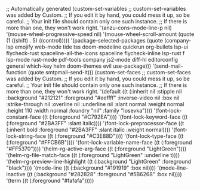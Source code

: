 ;; Automatically generated
(custom-set-variables
 ;; custom-set-variables was added by Custom.
 ;; If you edit it by hand, you could mess it up, so be careful.
 ;; Your init file should contain only one such instance.
 ;; If there is more than one, they won't work right.
 '(anzu-cons-mode-line-p nil)
 '(mouse-wheel-progressive-speed nil)
 '(mouse-wheel-scroll-amount (quote (1 ((shift) . 5) ((control)))))
 '(package-selected-packages
   (quote
    (company-lsp emojify web-mode tide tss doom-modeline quickrun org-bullets lsp-ui flycheck-rust spaceline-all-the-icons spaceline flycheck-inline lsp-rust f lsp-mode rust-mode pdf-tools company js2-mode diff-hl editorconfig general which-key helm doom-themes evil use-package)))
 '(send-mail-function (quote smtpmail-send-it)))
(custom-set-faces
 ;; custom-set-faces was added by Custom.
 ;; If you edit it by hand, you could mess it up, so be careful.
 ;; Your init file should contain only one such instance.
 ;; If there is more than one, they won't work right.
 '(default ((t (:inherit nil :stipple nil :background "#212121" :foreground "#eeffff" :inverse-video nil :box nil :strike-through nil :overline nil :underline nil :slant normal :weight normal :height 110 :width normal :foundry "nil" :family "Iosevka"))))
 '(font-lock-constant-face ((t (:foreground "#C792EA"))))
 '(font-lock-keyword-face ((t (:foreground "#2BA3FF" :slant italic))))
 '(font-lock-preprocessor-face ((t (:inherit bold :foreground "#2BA3FF" :slant italic :weight normal))))
 '(font-lock-string-face ((t (:foreground "#C3E88D"))))
 '(font-lock-type-face ((t (:foreground "#FFCB6B"))))
 '(font-lock-variable-name-face ((t (:foreground "#FF5370"))))
 '(helm-rg-active-arg-face ((t (:foreground "LightGreen"))))
 '(helm-rg-file-match-face ((t (:foreground "LightGreen" :underline t))))
 '(helm-rg-preview-line-highlight ((t (:background "LightGreen" :foreground "black"))))
 '(mode-line ((t (:background "#191919" :box nil))))
 '(mode-line-inactive ((t (:background "#282828" :foreground "#5B6268" :box nil))))
 '(term ((t (:foreground "#fafafa")))))
